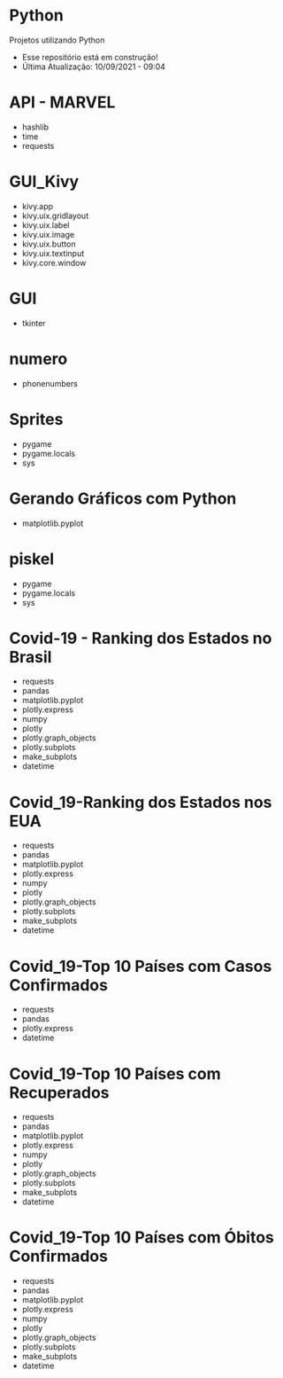 # Python
Projetos utilizando Python
- Esse repositório está em construção!
- Última Atualização: 10/09/2021 - 09:04

# API - MARVEL
- hashlib 
- time 
- requests
# GUI_Kivy
- kivy.app
- kivy.uix.gridlayout
- kivy.uix.label 
- kivy.uix.image 
- kivy.uix.button 
- kivy.uix.textinput
- kivy.core.window
# GUI
- tkinter 
# numero
- phonenumbers
# Sprites
- pygame
- pygame.locals
- sys 
# Gerando Gráficos com Python
- matplotlib.pyplot
# piskel
- pygame
- pygame.locals 
- sys 
# Covid-19 - Ranking dos Estados no Brasil
- requests 
- pandas 
- matplotlib.pyplot
- plotly.express 
- numpy 
- plotly
- plotly.graph_objects
- plotly.subplots 
- make_subplots
- datetime
# Covid_19-Ranking dos Estados nos EUA
- requests 
- pandas 
- matplotlib.pyplot
- plotly.express 
- numpy 
- plotly
- plotly.graph_objects
- plotly.subplots 
- make_subplots
- datetime
# Covid_19-Top 10 Países com Casos Confirmados
- requests 
- pandas 
- plotly.express 
- datetime
# Covid_19-Top 10 Países com Recuperados
- requests 
- pandas 
- matplotlib.pyplot
- plotly.express 
- numpy 
- plotly
- plotly.graph_objects
- plotly.subplots 
- make_subplots
- datetime
# Covid_19-Top 10 Países com Óbitos Confirmados
- requests 
- pandas 
- matplotlib.pyplot
- plotly.express 
- numpy 
- plotly
- plotly.graph_objects
- plotly.subplots 
- make_subplots
- datetime
